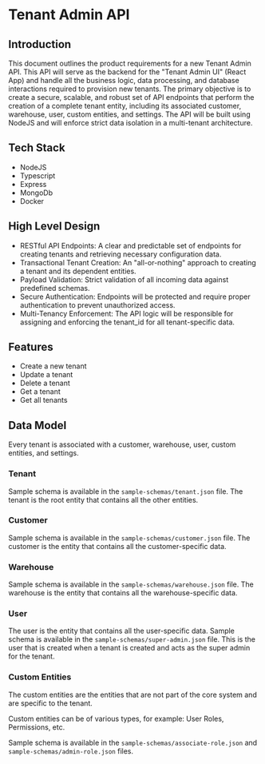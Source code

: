 # Tenant Admin API

## Introduction

This document outlines the product requirements for a new Tenant Admin API. This API will serve as the backend for the "Tenant Admin UI" (React App) and handle all the business logic, data processing, and database interactions required to provision new tenants.
The primary objective is to create a secure, scalable, and robust set of API endpoints that perform the creation of a complete tenant entity, including its associated customer, warehouse, user, custom entities, and settings. The API will be built using NodeJS and will enforce strict data isolation in a multi-tenant architecture.


## Tech Stack

- NodeJS
- Typescript
- Express
- MongoDb
- Docker

## High Level Design

- RESTful API Endpoints: A clear and predictable set of endpoints for creating tenants and retrieving necessary configuration data.
- Transactional Tenant Creation: An "all-or-nothing" approach to creating a tenant and its dependent entities.
- Payload Validation: Strict validation of all incoming data against predefined schemas.
- Secure Authentication: Endpoints will be protected and require proper authentication to prevent unauthorized access.
- Multi-Tenancy Enforcement: The API logic will be responsible for assigning and enforcing the tenant_id for all tenant-specific data.

## Features

- Create a new tenant
- Update a tenant
- Delete a tenant
- Get a tenant
- Get all tenants


## Data Model

Every tenant is associated with a customer, warehouse, user, custom entities, and settings.

### Tenant

Sample schema is available in the `sample-schemas/tenant.json` file. The tenant is the root entity that contains all the other entities.

### Customer

Sample schema is available in the `sample-schemas/customer.json` file. The customer is the entity that contains all the customer-specific data.

### Warehouse

Sample schema is available in the `sample-schemas/warehouse.json` file. The warehouse is the entity that contains all the warehouse-specific data.

### User

The user is the entity that contains all the user-specific data. Sample schema is available in the `sample-schemas/super-admin.json` file. This is the user that is created when a tenant is created and acts as the super admin for the tenant.

### Custom Entities

The custom entities are the entities that are not part of the core system and are specific to the tenant.

Custom entities can be of various types, for example: User Roles, Permissions, etc.

Sample schema is available in the `sample-schemas/associate-role.json` and `sample-schemas/admin-role.json` files.

